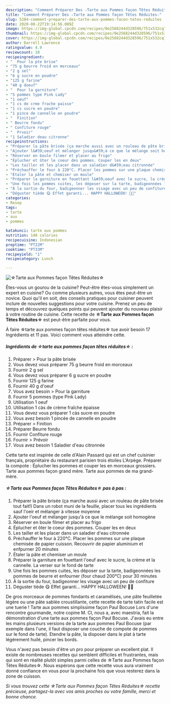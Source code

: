```yaml
---
description: "Comment Préparer Des ☆Tarte aux Pommes façon Têtes Réduites☆"
title: "Comment Préparer Des ☆Tarte aux Pommes façon Têtes Réduites☆"
slug: 5284-comment-preparer-des-tarte-aux-pommes-facon-tetes-reduites
date: 2020-08-22T19:14:56.089Z
image: https://img-global.cpcdn.com/recipes/0e2568244d328596/751x532cq70/☆tarte-aux-pommes-facon-tetes-reduites☆-photo-principale-de-la-recette.jpg
thumbnail: https://img-global.cpcdn.com/recipes/0e2568244d328596/751x532cq70/☆tarte-aux-pommes-facon-tetes-reduites☆-photo-principale-de-la-recette.jpg
cover: https://img-global.cpcdn.com/recipes/0e2568244d328596/751x532cq70/☆tarte-aux-pommes-facon-tetes-reduites☆-photo-principale-de-la-recette.jpg
author: Darrell Lawrence
ratingvalue: 4.9
reviewcount: 10
recipeingredient:
- "  Pour la pte brise"
- "75 g beurre froid en morceaux"
- "2 g sel"
- "6 g sucre en poudre"
- "125 g farine"
- "40 g doeuf"
- "  Pour la garniture"
- "5 pommes type Pink Lady"
- "1 oeuf"
- "1 cs de crme frache paisse"
- "1 cs sucre en poudre"
- "1 pince de cannelle en poudre"
- "  Finition"
- " Beurre fondu"
- " Confiture rouge"
- "  Prvoir"
- "1 Saladier deau citronne"
recipeinstructions:
- "Préparer la pâte brisée (ça marche aussi avec un rouleau de pâte brisée tout fait!) Dans un robot muni de la feuille, placer tous les ingrédients sauf l&#39;oeir et mélanger à vitesse moyenne"
- "Ajouter l&#39;oeuf et mélanger jusqu&#39;à ce que le mélange soit homogène"
- "Réserver en boule filmer et placer au frigo"
- "Éplucher et ôter le coeur des pommes. Couper les en deux"
- "Les tailler et les placer dans un saladier d&#39;eau citronnée"
- "Préchauffer le four à 220°C. Placer les pommes sur une plaque chemisée de papier cuisson. Recouvrir de papier aluminium et enfpurner 20 minutes"
- "Étaler la pâte et chemiser un moule"
- "Préparer la garniture en fouettant l&#39;oeuf avec le sucre, la crème et la cannelle. La verser sur le fond de tarte"
- "Une fois les pommes cuites, les déposer sur la tarte, badigeonnées les pommes de beurre et enfourner (four chaud 200°C) pour 30 minutes"
- "À la sortie du four, badigeonner les visage avec un peu de confiture"
- "Déguster tiède 😋 Effet garanti... HAPPY HALLOWEEN! 🎃😱"
categories:
- Resep
tags:
- tarte
- aux
- pommes

katakunci: tarte aux pommes 
nutrition: 148 calories
recipecuisine: Indonesian
preptime: "PT22M"
cooktime: "PT33M"
recipeyield: "1"
recipecategory: Lunch

---
```



![☆Tarte aux Pommes façon Têtes Réduites☆](https://img-global.cpcdn.com/recipes/0e2568244d328596/751x532cq70/☆tarte-aux-pommes-facon-tetes-reduites☆-photo-principale-de-la-recette.jpg)

Êtes-vous un gourou de la cuisine? Peut-être êtes-vous simplement un expert en cuisine? Ou comme plusieurs autres, vous êtes peut-être un novice. Quoi qu'il en soit, des conseils pratiques pour cuisiner peuvent inclure de nouvelles suggestions pour votre cuisine. Prenez un peu de temps et découvrez quelques points qui peuvent ajouter du nouveau plaisir à votre routine de cuisine. Cette recette de <strong> ☆Tarte aux Pommes façon Têtes Réduites☆ </strong> est peut-être parfaite pour vous.

<!--inarticleads1-->

À faire ☆tarte aux pommes façon têtes réduites☆ tue avoir besoin 17 Ingrédients et 11 pas. Voici comment vous atteindre cette.

##### Ingrédients de ☆tarte aux pommes façon têtes réduites☆ :

1. Préparer  &gt; Pour la pâte brisée
1. Vous devez vous préparer 75 g beurre froid en morceaux
1. Fournir 2 g sel
1. Vous devez vous préparer 6 g sucre en poudre
1. Fournir 125 g farine
1. Fournir 40 g d&#39;oeuf
1. Vous avez besoin  &gt; Pour la garniture
1. Fournir 5 pommes (type Pink Lady)
1. Utilisation 1 oeuf
1. Utilisation 1 càs de crème fraîche épaisse
1. Vous devez vous préparer 1 càs sucre en poudre
1. Vous avez besoin 1 pincée de cannelle en poudre
1. Préparer  &gt; Finition
1. Préparer  Beurre fondu
1. Fournir  Confiture rouge
1. Fournir  &gt; Prévoir
1. Vous avez besoin 1 Saladier d&#39;eau citronnée


Cette tarte est inspirée de celle d&#39;Alain Passard qui est un chef cuisinier français, propriétaire du restaurant parisien trois étoiles L&#39;Arpège. Préparer la compote : Éplucher les pommes et couper les en morceaux grossiers. Tarte aux pommes façon grand mère. Tarte aux pommes de ma grand-mère. 

<!--inarticleads2-->

##### ☆Tarte aux Pommes façon Têtes Réduites☆ pas à pas :

1. Préparer la pâte brisée (ça marche aussi avec un rouleau de pâte brisée tout fait!) Dans un robot muni de la feuille, placer tous les ingrédients sauf l&#39;oeir et mélanger à vitesse moyenne
1. Ajouter l&#39;oeuf et mélanger jusqu&#39;à ce que le mélange soit homogène
1. Réserver en boule filmer et placer au frigo
1. Éplucher et ôter le coeur des pommes. Couper les en deux
1. Les tailler et les placer dans un saladier d&#39;eau citronnée
1. Préchauffer le four à 220°C. Placer les pommes sur une plaque chemisée de papier cuisson. Recouvrir de papier aluminium et enfpurner 20 minutes
1. Étaler la pâte et chemiser un moule
1. Préparer la garniture en fouettant l&#39;oeuf avec le sucre, la crème et la cannelle. La verser sur le fond de tarte
1. Une fois les pommes cuites, les déposer sur la tarte, badigeonnées les pommes de beurre et enfourner (four chaud 200°C) pour 30 minutes
1. À la sortie du four, badigeonner les visage avec un peu de confiture
1. Déguster tiède 😋 Effet garanti... HAPPY HALLOWEEN! 🎃😱


De gros morceaux de pommes fondants et caramélisés, une pâte feuilletée légère ou une pâte sablée croustillante, cette recette de tarte tatin facile est une tuerie ! Tarte aux pommes simplissime façon Paul Bocuse Lors d&#39;une rencontre gourmande, notre copine M. Cl, nous a, avec maestria, fait la démonstration d&#39;une tarte aux pommes façon Paul Bocuse. J&#39;avais eu entre les mains plusieurs versions de la tarte aux pommes Paul Bocuse (par exemple dans l&#39;une, il faut disposer une couche de compote de pommes sur le fond de tarte). Etendre la pâte, la disposer dans le plat à tarte légèrement huilé, pincer les bords. 

<!--inarticleads1-->

<p>
Vous n'avez pas besoin d'être un pro pour préparer un excellent plat. Il existe de nombreuses recettes qui semblent difficiles et frustrantes, mais qui sont en réalité plutôt simples parmi celles de ☆Tarte aux Pommes façon Têtes Réduites☆. Nous espérons que cette recette vous aura vraiment donné confiance en vous pour la prochaine fois que vous resterez dans la zone de cuisson.
</p>

<p>
<i>Si vous trouvez cette ☆Tarte aux Pommes façon Têtes Réduites☆ recette précieuse, partagez-la avec vos amis proches ou votre famille, merci et bonne chance.</i>
</p>
